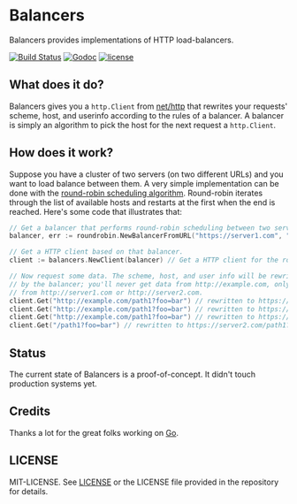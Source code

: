 # Balancers

Balancers provides implementations of HTTP load-balancers.

[![Build Status](https://travis-ci.org/olivere/balancers.svg?branch=master)](https://travis-ci.org/olivere/balancers)
[![Godoc](http://img.shields.io/badge/godoc-reference-blue.svg?style=flat)](https://godoc.org/github.com/olivere/balancers)
[![license](http://img.shields.io/badge/license-MIT-red.svg?style=flat)](https://raw.githubusercontent.com/olivere/balancers/master/LICENSE)

## What does it do?

Balancers gives you a `http.Client` from [net/http](http://golang.org/pkg/net/http)
that rewrites your requests' scheme, host, and userinfo according to the
rules of a balancer. A balancer is simply an algorithm to pick the host for
the next request a `http.Client`.

## How does it work?

Suppose you have a cluster of two servers (on two different URLs) and you
want to load balance between them. A very simple implementation can be done
with the [round-robin scheduling algorithm](http://en.wikipedia.org/wiki/Round-robin_scheduling).
Round-robin iterates through the list of available hosts and restarts
at the first when the end is reached. Here's some code that illustrates that:

```go
// Get a balancer that performs round-robin scheduling between two servers.
balancer, err := roundrobin.NewBalancerFromURL("https://server1.com", "https://server2.com")

// Get a HTTP client based on that balancer.
client := balancers.NewClient(balancer) // Get a HTTP client for the round-robin balancer

// Now request some data. The scheme, host, and user info will be rewritten
// by the balancer; you'll never get data from http://example.com, only data
// from http://server1.com or http://server2.com.
client.Get("http://example.com/path1?foo=bar") // rewritten to https://server1.com/path1?foo=bar
client.Get("http://example.com/path1?foo=bar") // rewritten to https://server2.com/path1?foo=bar
client.Get("http://example.com/path1?foo=bar") // rewritten to https://server1.com/path1?foo=bar
client.Get("/path1?foo=bar") // rewritten to https://server2.com/path1?foo=bar
```

## Status

The current state of Balancers is a proof-of-concept.
It didn't touch production systems yet.

## Credits

Thanks a lot for the great folks working on [Go](http://www.golang.org/).

## LICENSE

MIT-LICENSE. See [LICENSE](http://olivere.mit-license.org/)
or the LICENSE file provided in the repository for details.

